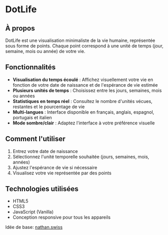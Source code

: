# DotLife

## À propos

DotLife est une visualisation minimaliste de la vie humaine, représentée sous forme de points. Chaque point correspond à une unité de temps (jour, semaine, mois ou année) de votre vie.

## Fonctionnalités

- **Visualisation du temps écoulé** : Affichez visuellement votre vie en fonction de votre date de naissance et de l'espérance de vie estimée
- **Plusieurs unités de temps** : Choisissez entre les jours, semaines, mois ou années
- **Statistiques en temps réel** : Consultez le nombre d'unités vécues, restantes et le pourcentage de vie
- **Multi-langues** : Interface disponible en français, anglais, espagnol, portugais et italien
- **Mode sombre/clair** : Adaptez l'interface à votre préférence visuelle

## Comment l'utiliser

1. Entrez votre date de naissance
2. Sélectionnez l'unité temporelle souhaitée (jours, semaines, mois, années)
3. Ajustez l'espérance de vie si nécessaire
4. Visualisez votre vie représentée par des points

## Technologies utilisées

- HTML5
- CSS3
- JavaScript (Vanilla)
- Conception responsive pour tous les appareils

Idée de base: [nathan.swiss](https://nathan.swiss)
